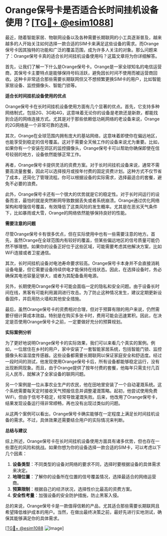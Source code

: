 # Orange保号卡是否适合长时间挂机设备使用？[[TG💪+ @esim1088](https://t.me/s/esim1088)]

最近，随着智能家居、物联网设备以及各种需要长期联网的小工具逐渐普及，越来越多的人开始关注如何选择一款合适的SIM卡来满足这些设备的需求。而Orange保号卡因其独特的功能和广泛的覆盖范围，成为许多人关注的对象。那么问题来了：Orange保号卡真的适合长时间挂机设备使用吗？这篇文章将为你详细解答。

首先，让我们了解一下什么是Orange保号卡。Orange是一家全球知名的电信运营商，其保号卡主要特点是能够保持号码活跃，避免因长时间不使用而被运营商回收。这种卡非常适合那些需要长期联网但又不想频繁更换SIM卡的用户，比如智能家居设备、监控摄像头、智能门锁等。

**适合长时间挂机设备使用的优点**

Orange保号卡在长时间挂机设备使用方面有几个显著的优点。首先，它支持多种网络制式，包括2G、3G和4G，这意味着无论你的设备是老款还是新款，都能找到合适的网络连接方式。尤其是对于那些依赖低功耗网络的老设备来说，Orange的2G网络是一个非常可靠的选择。

其次，Orange在全球范围内拥有庞大的基站网络，这意味着即使你在偏远地区，也能享受到稳定的信号覆盖。这对于需要全天候工作的设备来说尤为重要。比如，如果你有一个安装在郊区的监控摄像头，Orange保号卡可以帮助你确保即使在信号较弱的地方，设备依然能够正常工作。

再者，Orange保号卡提供灵活的资费方案。对于长时间挂机设备来说，通常不需要高流量套餐，因此可以选择按月或按年付费的固定资费计划。这种方式不仅节省了成本，还简化了管理流程。你可以根据设备的实际需求，选择最适合的套餐，避免不必要的浪费。

此外，Orange保号卡还有一个很大的优势就是它的稳定性。对于长时间运行的设备而言，最怕的就是突然断网导致数据丢失或者系统崩溃。Orange通过优化网络架构和增强信号覆盖，有效降低了这类风险的发生概率。尤其是在恶劣天气条件下，比如暴雨或大雪，Orange的网络依然能够保持良好的性能。

**需要注意的问题**

尽管Orange保号卡有很多优点，但在实际使用中也有一些需要注意的地方。首先，虽然Orange在全球范围内有较好的覆盖，但某些偏远地区的信号质量可能仍然不够理想。如果你的设备正好位于这些区域，可能需要考虑其他解决方案，比如WiFi连接或者卫星通信。

其次，长时间挂机设备对电池寿命要求较高。Orange保号卡本身并不会直接消耗设备电量，但它需要设备持续供电才能保持在线状态。因此，在选择设备时，务必确保其电池容量足够大，或者为其配备备用电源。

另外，长期使用Orange保号卡可能会面临一定的隐私和安全问题。由于设备长时间在线，黑客有可能利用漏洞进行攻击。为了防止这种情况发生，建议定期更新设备固件，并启用防火墙和其他安全措施。

最后，虽然Orange保号卡的资费相对合理，但对于预算有限的用户来说，仍然需要仔细计算成本效益。特别是在购买多张卡时，费用可能会迅速累积。因此，在决定是否使用Orange保号卡之前，一定要做好充分的预算规划。

**实际案例分析**

为了更好地说明Orange保号卡的实际效果，我们可以来看几个真实的案例。例如，一位居住在乡村的用户，家中安装了一套智能家居系统，包括智能门锁、监控摄像头和温湿度传感器。这些设备都需要长期联网以保证家庭安全和舒适度。经过一段时间的测试，他发现使用Orange保号卡后，所有设备都能够稳定运行，没有出现断网现象。而且，由于Orange提供了按年付费的套餐，他每年只需支付几百元人民币，就解决了全家设备的联网问题。

另一个案例是一位从事农业生产的农民，他在田地里安装了一个自动灌溉系统。这个系统需要每天定时接收天气预报信息并调整灌溉策略。起初，他尝试使用免费WiFi，但由于信号不稳定，经常导致灌溉失败。后来，他改用了Orange保号卡，结果发现设备运行得非常顺畅，再也没有出现过类似的问题。

从这两个案例可以看出，Orange保号卡确实能够在一定程度上满足长时间挂机设备的需求。不过，具体效果还需要结合用户的实际情况来判断。

**总结与建议**

综上所述，Orange保号卡在长时间挂机设备使用方面具有诸多优势，但也存在一些潜在的风险和挑战。如果你想为你的设备选择一款合适的SIM卡，可以考虑以下几个因素：

1. **设备类型**：不同类型的设备对网络的要求不同，选择时要根据设备的具体需求来决定。
2. **地理位置**：了解你的设备所在位置的信号覆盖情况，选择最适合的网络运营商。
3. **预算限制**：根据自己的经济状况，选择性价比最高的资费方案。
4. **安全性考量**：加强设备的安全防护措施，防止黑客入侵。

总的来说，Orange保号卡是一款值得信赖的产品，尤其适合那些需要长期联网且希望降低维护成本的用户。当然，在做出最终决策之前，最好先进行实地测试，确保其能够满足你的具体需求。

[[TG💪+ @esim1088](https://t.me/s/esim1088) ![Image](https://i.postimg.cc/4NQfJmqS/Snipaste-2025-05-13-00-14-12.png)]